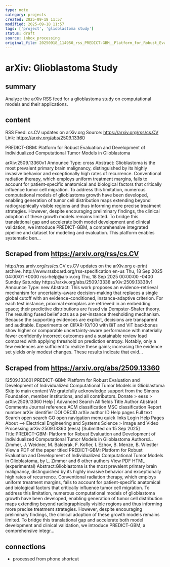 ```yaml
---
type: note
category: projects
created: 2025-09-18 11:57
modified: 2025-09-18 11:57
tags: ['project', 'glioblastoma study']
status: draft
source: inbox_processing
original_file: 20250918_114950_rss_PREDICT-GBM__Platform_for_Robust_Evaluation_and_De.txt
---
```


# arXiv: Glioblastoma Study

## summary
Analyze the arXiv RSS feed for a glioblastoma study on computational models and their applications.

## content
RSS Feed: cs.CV updates on arXiv.org
Source: https://arxiv.org/rss/cs.CV
Link: https://arxiv.org/abs/2509.13360

PREDICT-GBM: Platform for Robust Evaluation and Development of Individualized Computational Tumor Models in Glioblastoma

arXiv:2509.13360v1 Announce Type: cross Abstract: Glioblastoma is the most prevalent primary brain malignancy, distinguished by its highly invasive behavior and exceptionally high rates of recurrence. Conventional radiation therapy, which employs uniform treatment margins, fails to account for patient-specific anatomical and biological factors that critically influence tumor cell migration. To address this limitation, numerous computational models of glioblastoma growth have been developed, enabling generation of tumor cell distribution maps extending beyond radiographically visible regions and thus informing more precise treatment strategies. However, despite encouraging preliminary findings, the clinical adoption of these growth models remains limited. To bridge this translational gap and accelerate both model development and clinical validation, we introduce PREDICT-GBM, a comprehensive integrated pipeline and dataset for modeling and evaluation. This platform enables systematic ben...

## Scraped from https://arxiv.org/rss/cs.CV
<?xml version='1.0' encoding='UTF-8'?>
<rss xmlns:arxiv="http://arxiv.org/schemas/atom" xmlns:dc="http://purl.org/dc/elements/1.1/" xmlns:atom="http://www.w3.org/2005/Atom" xmlns:content="http://purl.org/rss/1.0/modules/content/" version="2.0">
  <channel>
    <title>cs.CV updates on arXiv.org</title>
    <link>http://rss.arxiv.org/rss/cs.CV</link>
    <description>cs.CV updates on the arXiv.org e-print archive.</description>
    <atom:link href="http://rss.arxiv.org/rss/cs.CV" rel="self" type="application/rss+xml"/>
    <docs>http://www.rssboard.org/rss-specification</docs>
    <language>en-us</language>
    <lastBuildDate>Thu, 18 Sep 2025 04:00:01 +0000</lastBuildDate>
    <managingEditor>rss-help@arxiv.org</managingEditor>
    <pubDate>Thu, 18 Sep 2025 00:00:00 -0400</pubDate>
    <skipDays>
      <day>Sunday</day>
      <day>Saturday</day>
    </skipDays>
    <item>
      <title>Proximity-Based Evidence Retrieval for Uncertainty-Aware Neural Networks</title>
      <link>https://arxiv.org/abs/2509.13338</link>
      <description>arXiv:2509.13338v1 Announce Type: new 
Abstract: This work proposes an evidence-retrieval mechanism for uncertainty-aware decision-making that replaces a single global cutoff with an evidence-conditioned, instance-adaptive criterion. For each test instance, proximal exemplars are retrieved in an embedding space; their predictive distributions are fused via Dempster-Shafer theory. The resulting fused belief acts as a per-instance thresholding mechanism. Because the supporting evidences are explicit, decisions are transparent and auditable. Experiments on CIFAR-10/100 with BiT and ViT backbones show higher or comparable uncertainty-aware performance with materially fewer confidently incorrect outcomes and a sustainable review load compared with applying threshold on prediction entropy. Notably, only a few evidences are sufficient to realize these gains; increasing the evidence set yields only modest changes. These results indicate that evid...


## Scraped from https://arxiv.org/abs/2509.13360
[2509.13360] PREDICT-GBM: Platform for Robust Evaluation and Development of Individualized Computational Tumor Models in Glioblastoma Skip to main content We gratefully acknowledge support from the Simons Foundation, member institutions, and all contributors. Donate &gt; eess &gt; arXiv:2509.13360 Help | Advanced Search All fields Title Author Abstract Comments Journal reference ACM classification MSC classification Report number arXiv identifier DOI ORCID arXiv author ID Help pages Full text Search open search GO open navigation menu quick links Login Help Pages About --> Electrical Engineering and Systems Science > Image and Video Processing arXiv:2509.13360 (eess) [Submitted on 15 Sep 2025] Title:PREDICT-GBM: Platform for Robust Evaluation and Development of Individualized Computational Tumor Models in Glioblastoma Authors:L. Zimmer, J. Weidner, M. Balcerak, F. Kofler, I. Ezhov, B. Menze, B. Wiestler View a PDF of the paper titled PREDICT-GBM: Platform for Robust Evaluation and Development of Individualized Computational Tumor Models in Glioblastoma, by L. Zimmer and 6 other authors View PDF HTML (experimental) Abstract:Glioblastoma is the most prevalent primary brain malignancy, distinguished by its highly invasive behavior and exceptionally high rates of recurrence. Conventional radiation therapy, which employs uniform treatment margins, fails to account for patient-specific anatomical and biological factors that critically influence tumor cell migration. To address this limitation, numerous computational models of glioblastoma growth have been developed, enabling generation of tumor cell distribution maps extending beyond radiographically visible regions and thus informing more precise treatment strategies. However, despite encouraging preliminary findings, the clinical adoption of these growth models remains limited. To bridge this translational gap and accelerate both model development and clinical validation, we introduce PREDICT-GBM, a comprehensive integr...


## connections
- processed from phone shortcut
